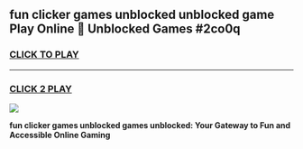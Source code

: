 
## fun clicker games unblocked unblocked game Play Online 👋 Unblocked Games #2co0q
<h3>
<a href="https://premium.freeplayer.one?title=fun_clicker_games_unblocked&ref=21F">CLICK TO PLAY</a></h3>
<hr>

<h3>
<a href="https://premium.freeplayer.one?title=fun_clicker_games_unblocked&ref=21F">CLICK 2 PLAY</a>
  
</h3>

<a href="https://premium.freeplayer.one?title=fun_clicker_games_unblocked&ref=21F/"><img src="https://clearcache.store/games.png"></a>


**fun clicker games unblocked games unblocked: Your Gateway to Fun and Accessible Online Gaming**

